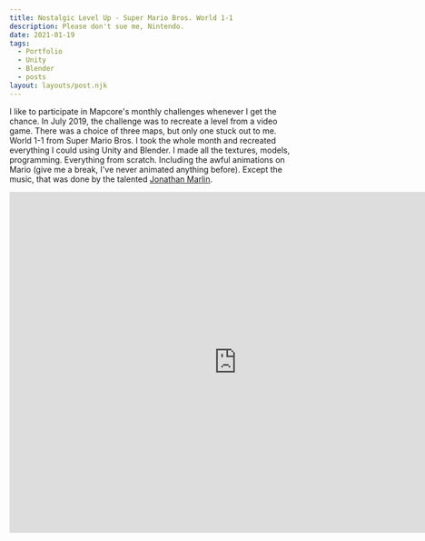 ```yaml
---
title: Nostalgic Level Up - Super Mario Bros. World 1-1
description: Please don't sue me, Nintendo.
date: 2021-01-19
tags:
  - Portfolio
  - Unity
  - Blender
  - posts
layout: layouts/post.njk
---
```


<p>I like to participate in Mapcore's monthly challenges whenever I get the chance. In July 2019, the challenge was to recreate a level from a video game. There was a choice of three maps, but only one stuck out to me. World 1-1 from Super Mario Bros. I took the whole month and recreated everything I could using Unity and Blender. I made all the textures, models, programming. Everything from scratch. Including the awful animations on Mario (give me a break, I've never animated anything before). Except the music, that was done by the talented <a href="https://soundcloud.com/jonathan-marlin" target="blank">Jonathan Marlin</a>.</p>

<div class="container">
<p style="text-align: center"><iframe width="800" height="600" src="https://www.youtube.com/embed/jVVU7xRXGv4" frameborder="0" allow="accelerometer; autoplay; clipboard-write; encrypted-media; gyroscope; picture-in-picture" allowfullscreen class="video"></iframe></p></div>